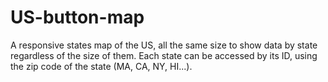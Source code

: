 US-button-map
=============

A responsive states map of the US, all the same size to show data by state regardless of the size of them.
Each state can be accessed by its ID, using the zip code of the state (MA, CA, NY, HI...).
